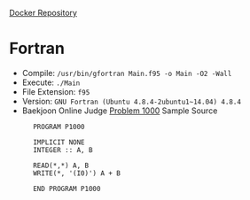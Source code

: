 [Docker Repository](https://registry.hub.docker.com/u/baekjoon/onlinejudge-fortran)

# Fortran 

* Compile: `/usr/bin/gfortran Main.f95 -o Main -O2 -Wall`
* Execute: `./Main`
* File Extension: `f95`
* Version: `GNU Fortran (Ubuntu 4.8.4-2ubuntu1~14.04) 4.8.4`
* Baekjoon Online Judge [Problem 1000](https://www.acmicpc.net/problem/1000) Sample Source
````
      PROGRAM P1000

      IMPLICIT NONE
      INTEGER :: A, B

      READ(*,*) A, B
      WRITE(*, '(I0)') A + B

      END PROGRAM P1000
````



